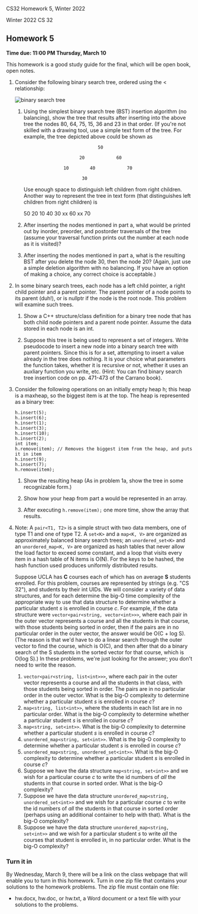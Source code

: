 CS32 Homework 5, Winter 2022

Winter 2022 CS 32

Homework 5
----------

**Time due: 11:00 PM Thursday, March 10**

This homework is a good study guide for the final, which will be open book, open notes.

1.  Consider the following binary search tree, ordered using the < relationship:
    
    ![binary search tree](tree.gif)
    
    1.  Using the simplest binary search tree (BST) insertion algorithm (no balancing), show the tree that results after inserting into the above tree the nodes 80, 64, 75, 15, 36 and 23 in that order. (If you're not skilled with a drawing tool, use a simple text form of the tree. For example, the tree depicted above could be shown as
        
                                        50
        
                                 20            60
        
                           10        40            70
        
                                  30
        
        Use enough space to distinguish left children from right children. Another way to represent the tree in text form (that distinguishes left children from right children) is
        
        50
          20
            10
            40
              30
              xx
          60
            xx
            70
        
    2.  After inserting the nodes mentioned in part a, what would be printed out by inorder, preorder, and postorder traversals of the tree (assume your traversal function prints out the number at each node as it is visited)?
        
    3.  After inserting the nodes mentioned in part a, what is the resulting BST after you delete the node 30, then the node 20? (Again, just use a simple deletion algorithm with no balancing. If you have an option of making a choice, any correct choice is acceptable.)
        
2.  In some binary search trees, each node has a left child pointer, a right child pointer and a parent pointer. The parent pointer of a node points to its parent (duh!), or is nullptr if the node is the root node. This problem will examine such trees.
    
    1.  Show a C++ structure/class definition for a binary tree node that has both child node pointers and a parent node pointer. Assume the data stored in each node is an int.
        
    2.  Suppose this tree is being used to represent a set of integers. Write pseudocode to insert a new node into a binary search tree with parent pointers. Since this is for a set, attempting to insert a value already in the tree does nothing. It is your choice what parameters the function takes, whether it is recursive or not, whether it uses an auxliary function you write, etc. (Hint: You can find binary search tree insertion code on pp. 471-473 of the Carrano book).
        
3.  Consider the following operations on an initially empty heap h; this heap is a maxheap, so the biggest item is at the top. The heap is represented as a binary tree:
    
    	h.insert(5);
    	h.insert(6);
    	h.insert(1);
    	h.insert(3);
    	h.insert(10);
    	h.insert(2);
    	int item;
    	h.remove(item);	// Removes the biggest item from the heap, and puts it in item
    	h.insert(9);
    	h.insert(7);
    	h.remove(item);
    
    1.  Show the resulting heap (As in problem 1a, show the tree in some recognizable form.)
        
    2.  Show how your heap from part a would be represented in an array.
        
    3.  After executing `h.remove(item);` one more time, show the array that results.
        
4.  Note: A `pair<T1, T2>` is a simple struct with two data members, one of type T1 and one of type T2. A `set<K>` and a `map<K, V>` are organized as approximately balanced binary search trees; an `unordered_set<K>` and an `unordered_map<K, V>` are organized as hash tables that never allow the load factor to exceed some constant, and a loop that visits every item in a hash table of N items is O(N). For the keys to be hashed, the hash function used produces uniformly distributed results.
    
    Suppose UCLA has **C** courses each of which has on average **S** students enrolled. For this problem, courses are represented by strings (e.g. "CS 32"), and students by their int UIDs. We will consider a variety of data structures, and for each determine the big-O time complexity of the appropriate way to use that data structure to determine whether a particular student _s_ is enrolled in course _c_. For example, if the data structure were `vector<pair<string, vector<int>>>`, where each pair in the outer vector represents a course and all the students in that course, with those students being sorted in order, then if the pairs are in no particular order in the outer vector, the answer would be O(C + log S). (The reason is that we'd have to do a linear search through the outer vector to find the course, which is O(C), and then after that do a binary search of the S students in the sorted vector for that course, which is O(log S).) In these problems, we're just looking for the answer; you don't need to write the reason.
    
    1.  `vector<pair<string, list<int>>>`, where each pair in the outer vector represents a course and all the students in that class, with those students being sorted in order. The pairs are in no particular order in the outer vector. What is the big-O complexity to determine whether a particular student _s_ is enrolled in course _c_?
    2.  `map<string, list<int>>`, where the students in each list are in no particular order. What is the big-O complexity to determine whether a particular student _s_ is enrolled in course _c_?
    3.  `map<string, set<int>>`. What is the big-O complexity to determine whether a particular student _s_ is enrolled in course _c_?
    4.  `unordered_map<string, set<int>>`. What is the big-O complexity to determine whether a particular student _s_ is enrolled in course _c_?
    5.  `unordered_map<string, unordered_set<int>>`. What is the big-O complexity to determine whether a particular student _s_ is enrolled in course _c_?
    6.  Suppose we have the data structure `map<string, set<int>>` and we wish for a particular course _c_ to write the id numbers of _all_ the students in that course in sorted order. What is the big-O complexity?
    7.  Suppose we have the data structure `unordered_map<string, unordered_set<int>>` and we wish for a particular course _c_ to write the id numbers of _all_ the students in that course in sorted order (perhaps using an additional container to help with that). What is the big-O complexity?
    8.  Suppose we have the data structure `unordered_map<string, set<int>>` and we wish for a particular student _s_ to write _all_ the courses that student is enrolled in, in no particular order. What is the big-O complexity?

### Turn it in

By Wednesday, March 9, there will be a link on the class webpage that will enable you to turn in this homework. Turn in one zip file that contains your solutions to the homework problems. The zip file must contain one file:

*   hw.docx, hw.doc, or hw.txt, a Word document or a text file with your solutions to the problems.